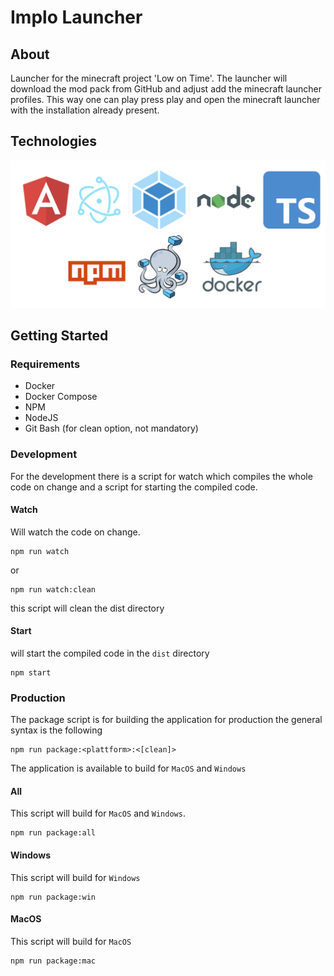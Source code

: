 # Implo Launcher

## About

Launcher for the minecraft project 'Low on Time'. The launcher will download the mod pack from GitHub and adjust add 
the minecraft launcher profiles. This way one can play press play and open the minecraft launcher with the 
installation already present.

## Technologies

![](img/technologies.png)

## Getting Started

### Requirements

- Docker
- Docker Compose
- NPM
- NodeJS
- Git Bash (for clean option, not mandatory)

### Development

For the development there is a script for watch which compiles the whole code on change and a script for starting 
the compiled code.

#### Watch

Will watch the code on change.

```shell
npm run watch
```

or

```shell
npm run watch:clean
```

this script will clean the dist directory

#### Start

will start the compiled code in the `dist` directory

```shell
npm start
```

### Production

The package script is for building the application for production the general syntax is the following

```shell
npm run package:<plattform>:<[clean]>
```

The application is available to build for `MacOS` and `Windows`

#### All

This script will build for `MacOS` and `Windows`.

```shell
npm run package:all
```

#### Windows

This script will build for `Windows`

```shell
npm run package:win
```

#### MacOS

This script will build for `MacOS`

```shell
npm run package:mac
```
